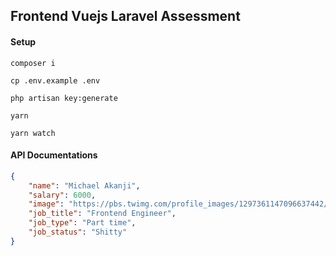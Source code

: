 ## Frontend Vuejs Laravel Assessment 


#### Setup
```shell script
composer i
```

```shell script
cp .env.example .env
```

```shell script
php artisan key:generate
```

```shell script
yarn
```

```shell script
yarn watch
```


#### API Documentations
```json
{
    "name": "Michael Akanji",
    "salary": 6000,
    "image": "https://pbs.twimg.com/profile_images/1297361147096637442/bjzUwL-Q_400x400.jpg",
    "job_title": "Frontend Engineer",
    "job_type": "Part time",
    "job_status": "Shitty"
}
```